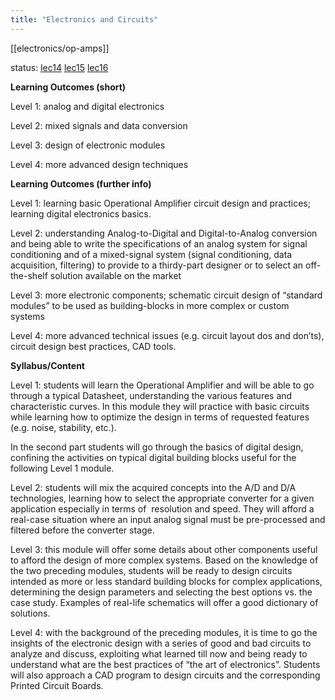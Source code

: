 ```yaml
---
title: "Electronics and Circuits"
---
```



[[electronics/op-amps]]


status: [lec14](https://youtu.be/Olmd14AKmx4)
[lec15](https://www.youtube.com/watch?v=rjSnztlsgn8)
[lec16](https://www.youtube.com/watch?v=obVsXB6gpQ4&feature=youtu.be)


**Learning Outcomes (short)**

Level 1: analog and digital electronics

Level 2: mixed signals and data conversion

Level 3: design of electronic modules

Level 4: more advanced design techniques

**Learning Outcomes (further info)**

Level 1: learning basic Operational Amplifier circuit design and practices; learning digital electronics basics.

Level 2: understanding Analog-to-Digital and Digital-to-Analog conversion and being able to write the specifications of an analog system for signal conditioning and of a mixed-signal system (signal conditioning, data acquisition, filtering) to provide to a thirdy-part designer or to select an off-the-shelf solution available on the market

Level 3: more electronic components; schematic circuit design of “standard modules” to be used as building-blocks in more complex or custom systems

Level 4: more advanced technical issues (e.g. circuit layout dos and don’ts), circuit design best practices, CAD tools.

**Syllabus/Content**

Level 1: students will learn the Operational Amplifier and will be able to go through a typical Datasheet, understanding the various features and characteristic curves. In this module they will practice with basic circuits while learning how to optimize the design in terms of requested features (e.g. noise, stability, etc.).

In the second part students will go through the basics of digital design, confining the activities on typical digital building blocks useful for the following Level 1 module.

Level 2: students will mix the acquired concepts into the A/D and D/A technologies, learning how to select the appropriate converter for a given application especially in terms of  resolution and speed. They will afford a real-case situation where an input analog signal must be pre-processed and filtered before the converter stage.

Level 3: this module will offer some details about other components useful to afford the design of more complex systems. Based on the knowledge of the two preceding modules, students will be ready to design circuits intended as more or less standard building blocks for complex applications, determining the design parameters and selecting the best options vs. the case study. Examples of real-life schematics will offer a good dictionary of solutions.

Level 4: with the background of the preceding modules, it is time to go the insights of the electronic design with a series of good and bad circuits to analyze and discuss, exploiting what learned till now and being ready to understand what are the best practices of “the art of electronics”. Students will also approach a CAD program to design circuits and the corresponding Printed Circuit Boards.





<script defer src="https://cdn.commento.io/js/commento.js"></script>
<div id="commento"></div>